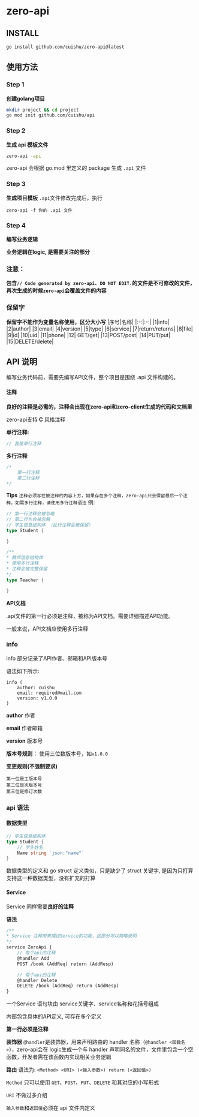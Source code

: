 # zero-api

## INSTALL
```bash
go install github.com/cuishu/zero-api@latest
```

## 使用方法

### Step 1
**创建golang项目**
```bash
mkdir project && cd project
go mod init github.com/cuishu/api
```

### Step 2
**生成 api 模板文件**
```bash
zero-api -api
```
zero-api 会根据 go.mod 里定义的 package 生成 ```.api``` 文件


### Step 3
**生成项目模板**
```.api```文件修改完成后，执行
```
zero-api -f 你的 .api 文件
```

### Step 4
**编写业务逻辑**

**业务逻辑在logic, 是需要关注的部分**

### 注意：
**包含```// Code generated by zero-api. DO NOT EDIT.```的文件是不可修改的文件，再次生成的时候```zero-api```会覆盖文件的内容**

### 保留字
**保留字不能作为变量名称使用，区分大小写**
|序号|名称|
|:-:|:-:|
|1|info|
|2|author|
|3|email|
|4|version|
|5|type|
|6|service|
|7|return/returns|
|8|file|
|9|id|
|10|uid|
|11|phone|
|12| GET/get|
|13|POST/post|
|14|PUT/put|
|15|DELETE/delete|


## API 说明

编写业务代码前，需要先编写API文件，整个项目是围绕 .api 文件构建的。

#### 注释

**良好的注释是必需的，注释会出现在zero-api和zero-client生成的代码和文档里**

zero-api支持 **C** 风格注释

**单行注释:**
```c
// 我是单行注释
```

**多行注释**

```c
/*
    第一行注释
    第二行注释
*/
```

**Tips** ```注释必须写在被注释的内容上方，如果存在多个注释，zero-api只会保留最后一个注释，如需多行注释，请使用多行注释语法```
例:

```go
// 第一行注释会被忽略
// 第二行也会被忽略
// 学生信息结构体 （此行注释会被保留）
type Student {

}

/**
* 教师信息结构体
* 使用多行注释
* 注释会被完整保留
*/
type Teacher {

}
```

**API文档**

.api文件的第一行必须是注释，被称为API文档。需要详细描述API功能。

一般来说，API文档应使用多行注释


### info

info 部分记录了API作者、邮箱和API版本号

语法如下所示:
```
info (
	author: cuishu
	email: required@mail.com
	version: v1.0.0
)
```

**author** 作者

**email** 作者邮箱

**version** 版本号

**版本号规则：** 使用三位数版本号，如```v1.0.0```

**变更规则(不强制要求)**
```
第一位是主版本号
第二位是次版本号
第三位是修订次数
```


### api 语法

#### 数据类型
```go
// 学生信息结构体
type Student {
    // 学生姓名
    Name string `json:"name"`
}
```
数据类型的定义和 go struct 定义类似，只是缺少了 struct 关键字, 是因为只打算支持这一种数据类型，没有扩充的打算


#### Service

Service 同样需要**良好的注释**

**语法**
```proto
/**
* Service 注释用来描述Service的功能，这部分可以简略说明
*/
service ZeroApi {
	// 每个api的注释
	@handler Add
	POST /book (AddReq) return (AddResp)

    // 每个api的注释
	@handler Delete
	DELETE /book (AddReq) return (AddResp)
}
```

一个Service 语句块由 service关键字、service名称和花括号组成

内部包含具体的API定义, 可存在多个定义

**第一行必须是注释**

**装饰器**
```@handler```是装饰器，用来声明路由的 handler 名称（```@handler <函数名>```），zero-api会在 logic生成一个与 handler 声明同名的文件，文件里包含一个空函数，开发者需在该函数内实现相关业务逻辑

**路由**
语法为: ```<Method> <URI> (<输入参数>) return (<返回值>)```

```Method``` 只可以使用 ```GET```、```POST```、```PUT```、```DELETE``` 和其对应的小写形式

```URI``` 不做过多介绍

```输入参数```和```返回值```必须在 api 文件内定义

